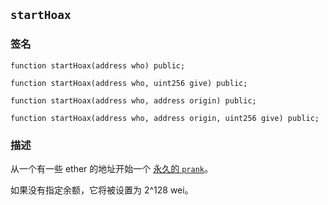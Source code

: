 ## `startHoax`

### 签名

```solidity
function startHoax(address who) public;
```

```solidity
function startHoax(address who, uint256 give) public;
```

```solidity
function startHoax(address who, address origin) public;
```

```solidity
function startHoax(address who, address origin, uint256 give) public;
```

### 描述

从一个有一些 ether 的地址开始一个 [永久的 `prank`](../../cheatcodes/start-prank.md)。

如果没有指定余额，它将被设置为 2^128 wei。